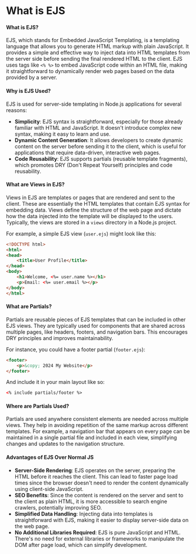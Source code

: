 # What is EJS

#### What is EJS?

EJS, which stands for Embedded JavaScript Templating, is a templating language that allows you to generate HTML markup with plain JavaScript. It provides a simple and effective way to inject data into HTML templates from the server side before sending the final rendered HTML to the client. EJS uses tags like `<% %>` to embed JavaScript code within an HTML file, making it straightforward to dynamically render web pages based on the data provided by a server.

#### Why is EJS Used?

EJS is used for server-side templating in Node.js applications for several reasons:

* **Simplicity**: EJS syntax is straightforward, especially for those already familiar with HTML and JavaScript. It doesn't introduce complex new syntax, making it easy to learn and use.
* **Dynamic Content Generation**: It allows developers to create dynamic content on the server before sending it to the client, which is useful for applications that require data-driven, interactive web pages.
* **Code Reusability**: EJS supports partials (reusable template fragments), which promotes DRY (Don't Repeat Yourself) principles and code reusability.

#### What are Views in EJS?

Views in EJS are templates or pages that are rendered and sent to the client. These are essentially the HTML templates that contain EJS syntax for embedding data. Views define the structure of the web page and dictate how the data injected into the template will be displayed to the users. Typically, the views are stored in a `views` directory in a Node.js project.

For example, a simple EJS view (`user.ejs`) might look like this:

```html
<!DOCTYPE html>
<html>
<head>
    <title>User Profile</title>
</head>
<body>
    <h1>Welcome, <%= user.name %></h1>
    <p>Email: <%= user.email %></p>
</body>
</html>
```

#### What are Partials?

Partials are reusable pieces of EJS templates that can be included in other EJS views. They are typically used for components that are shared across multiple pages, like headers, footers, and navigation bars. This encourages DRY principles and improves maintainability.

For instance, you could have a footer partial (`footer.ejs`):

```html
<footer>
    <p>&copy; 2024 My Website</p>
</footer>
```

And include it in your main layout like so:

```html
<% include partials/footer %>
```

#### Where are Partials Used?

Partials are used anywhere consistent elements are needed across multiple views. They help in avoiding repetition of the same markup across different templates. For example, a navigation bar that appears on every page can be maintained in a single partial file and included in each view, simplifying changes and updates to the navigation structure.

#### Advantages of EJS Over Normal JS

* **Server-Side Rendering**: EJS operates on the server, preparing the HTML before it reaches the client. This can lead to faster page load times since the browser doesn't need to render the content dynamically using client-side JavaScript.
* **SEO Benefits**: Since the content is rendered on the server and sent to the client as plain HTML, it is more accessible to search engine crawlers, potentially improving SEO.
* **Simplified Data Handling**: Injecting data into templates is straightforward with EJS, making it easier to display server-side data on the web page.
* **No Additional Libraries Required**: EJS is pure JavaScript and HTML. There's no need for external libraries or frameworks to manipulate the DOM after page load, which can simplify development.
